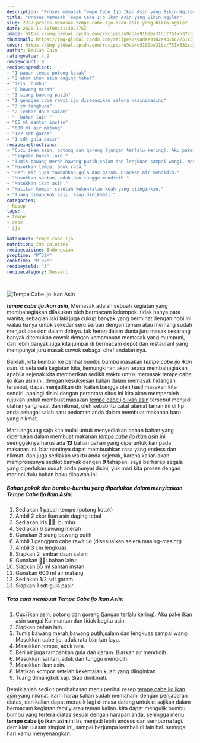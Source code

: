 ```yaml
---
description: "Proses memasak Tempe Cabe Ijo Ikan Asin yang Bikin Ngiler"
title: "Proses memasak Tempe Cabe Ijo Ikan Asin yang Bikin Ngiler"
slug: 2227-proses-memasak-tempe-cabe-ijo-ikan-asin-yang-bikin-ngiler
date: 2020-11-30T08:31:40.275Z
image: https://img-global.cpcdn.com/recipes/a9ad4e9102ea31bc/751x532cq70/tempe-cabe-ijo-ikan-asin-foto-resep-utama.jpg
thumbnail: https://img-global.cpcdn.com/recipes/a9ad4e9102ea31bc/751x532cq70/tempe-cabe-ijo-ikan-asin-foto-resep-utama.jpg
cover: https://img-global.cpcdn.com/recipes/a9ad4e9102ea31bc/751x532cq70/tempe-cabe-ijo-ikan-asin-foto-resep-utama.jpg
author: Beulah Cain
ratingvalue: 4.9
reviewcount: 9
recipeingredient:
- "1 papan tempe potong kotak"
- "2 ekor ikan asin daging tebal"
- "iris  bumbu"
- "6 bawang merah"
- "3 siung bawang putih"
- "1 genggam cabe rawit ijo disesuaikan selera masingmasing"
- "3 cm lengkuas"
- "2 lembar daun salam"
- "  bahan lain "
- "65 ml santan instan"
- "600 ml air matang"
- "1/2 sdt garam"
- "1 sdt gula pasir"
recipeinstructions:
- "Cuci ikan asin, potong dan goreng (jangan terlalu kering). Aku pake ikan asin sungai Kalimantan dan tidak begitu asin."
- "Siapkan bahan lain."
- "Tumis bawang merah,bawang putih,salam dan lengkuas sampai wangi. Masukkan cabe ijo, aduk rata biarkan layu."
- "Masukkan tempe, aduk rata."
- "Beri air juga tambahkan gula dan garam. Biarkan air mendidih."
- "Masukkan santan, aduk dan tunggu mendidih."
- "Masukkan ikan asin."
- "Matikan kompor setelah kekentalan kuah yang diinginkan."
- "Tuang dimangkok saji. Siap dinikmati."
categories:
- Resep
tags:
- tempe
- cabe
- ijo

katakunci: tempe cabe ijo 
nutrition: 293 calories
recipecuisine: Indonesian
preptime: "PT32M"
cooktime: "PT37M"
recipeyield: "3"
recipecategory: Dessert

---
```



![Tempe Cabe Ijo Ikan Asin](https://img-global.cpcdn.com/recipes/a9ad4e9102ea31bc/751x532cq70/tempe-cabe-ijo-ikan-asin-foto-resep-utama.jpg)

<b><i>tempe cabe ijo ikan asin</i></b>, Memasak adalah sebuah kegiatan yang membahagiakan dilakukan oleh bermacam kelompok. tidak hanya para wanita, sebagian laki laki juga cukup banyak yang berminat dengan hobi ini. walau hanya untuk sekedar seru seruan dengan teman atau memang sudah menjadi passion dalam dirinya. tak heran dalam dunia juru masak sekarang banyak ditemukan cowok dengan kemampuan memasak yang mumpuni, dan lebih banyak juga kita jumpai di bermacam depot dan restaurant yang mempunyai juru masak cowok sebagai chef andalan nya.

Baiklah, kita kembali ke perihal bumbu bumbu masakan <i>tempe cabe ijo ikan asin</i>. di sela sela kegiatan kita, kemungkinan akan terasa membahagiakan apabila sejenak kita memberikan sedikit waktu untuk memasak tempe cabe ijo ikan asin ini. dengan kesuksesan kalian dalam memasak hidangan tersebut, dapat menjadikan diri kalian bangga oleh hasil masakan kita sendiri. apalagi disini dengan perantara situs ini kita akan memperoleh rujukan untuk membuat masakan <u>tempe cabe ijo ikan asin</u> tersebut menjadi olahan yang lezat dan nikmat, oleh sebab itu catat alamat laman ini di hp anda sebagai salah satu pedoman anda dalam membuat makanan baru yang nikmat.




Mari langsung saja kita mulai untuk menyediakan bahan bahan yang diperlukan dalam membuat makanan <u><i>tempe cabe ijo ikan asin</i></u> ini. seenggaknya harus ada <b>13</b> bahan bahan yang diperuntuk kan pada makanan ini. biar nantinya dapat membuahkan rasa yang endess dan nikmat. dan juga sediakan waktu anda sejenak, karena kalian akan memprosesnya sedikit banyak dengan <b>9</b> tahapan. saya berharap segala yang diperlukan sudah anda punyai disini, yuk mari kita proses dengan merinci dulu bahan baku dibawah ini.

<!--inarticleads1-->

##### Bahan pokok dan bumbu-bumbu yang diperlukan dalam menyiapkan Tempe Cabe Ijo Ikan Asin:

1. Sediakan 1 papan tempe (potong kotak)
1. Ambil 2 ekor ikan asin daging tebal
1. Sediakan iris 🧄🧄: bumbu
1. Sediakan 6 bawang merah
1. Gunakan 3 siung bawang putih
1. Ambil 1 genggam cabe rawit ijo (disesuaikan selera masing-masing)
1. Ambil 3 cm lengkuas
1. Siapkan 2 lembar daun salam
1. Gunakan  🥥🧂: bahan lain :
1. Siapkan 65 ml santan instan
1. Gunakan 600 ml air matang
1. Sediakan 1/2 sdt garam
1. Siapkan 1 sdt gula pasir




<!--inarticleads2-->

##### Tata cara membuat Tempe Cabe Ijo Ikan Asin:

1. Cuci ikan asin, potong dan goreng (jangan terlalu kering). Aku pake ikan asin sungai Kalimantan dan tidak begitu asin.
1. Siapkan bahan lain.
1. Tumis bawang merah,bawang putih,salam dan lengkuas sampai wangi. Masukkan cabe ijo, aduk rata biarkan layu.
1. Masukkan tempe, aduk rata.
1. Beri air juga tambahkan gula dan garam. Biarkan air mendidih.
1. Masukkan santan, aduk dan tunggu mendidih.
1. Masukkan ikan asin.
1. Matikan kompor setelah kekentalan kuah yang diinginkan.
1. Tuang dimangkok saji. Siap dinikmati.




Demikianlah sedikit pembahasan menu perihal resep <u>tempe cabe ijo ikan asin</u> yang nikmat. kami harap kalian sudah memahami dengan penjabaran diatas, dan kalian dapat meracik lagi di masa datang untuk di sajikan dalam bermacam kegiatan family atau teman kalian. kita dapat mengulik bumbu bumbu yang tertera diatas sesuai dengan harapan anda, sehingga menu <b>tempe cabe ijo ikan asin</b> ini bs menjadi lebih endess dan sempurna lagi. demikian ulasan singkat ini, sampai berjumpa kembali di lain hal. semoga hari kamu menyenangkan.
